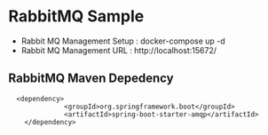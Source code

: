 # RabbitMQ Sample

- Rabbit MQ Management Setup : docker-compose up -d
- Rabbit MQ Management URL   : http://localhost:15672/

## RabbitMQ  Maven Depedency
```   
  <dependency>
			  <groupId>org.springframework.boot</groupId>
			  <artifactId>spring-boot-starter-amqp</artifactId>
	</dependency>

```
